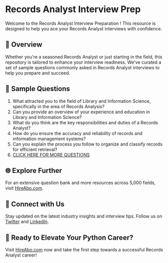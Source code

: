 # Records Analyst Interview Prep

Welcome to the Records Analyst Interview Preparation ! This resource is designed to help you ace your Records Analyst interviews with confidence.

## 🚀 Overview

Whether you're a seasoned Records Analyst or just starting in the field, this repository is tailored to enhance your interview readiness. We've curated a set of sample questions commonly asked in Records Analyst interviews to help you prepare and succeed.

## 📝 Sample Questions

1. What attracted you to the field of Library and Information Science, specifically in the area of Records Analysis?
2. Can you provide an overview of your experience and education in Library and Information Science?
3. What do you think are the key responsibilities and duties of a Records Analyst?
4. How do you ensure the accuracy and reliability of records and information management systems?
5. Can you explain the process you follow to organize and classify records for efficient retrieval?
6. [CLICK HERE FOR MORE QUESTIONS](https://hireabo.com/job/18_1_11/Records%20Analyst)

## 🌐 Explore Further

For an extensive question bank and more resources across 5,000 fields, visit [HireAbo.com](https://www.hireabo.com).

## 📱 Connect with Us

Stay updated on the latest industry insights and interview tips. Follow us on [Twitter](https://twitter.com/hireabo) and [LinkedIn](https://www.linkedin.com/in/hire-abo-3609972a8/).

## 🚀 Ready to Elevate Your Python Career?

Visit [HireAbo.com](https://www.hireabo.com) now and take the first step towards a successful Records Analyst career!